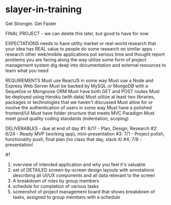 # slayer-in-training
Get Stronger. Get Faster



FINAL PROJECT - we can delete this later, but good to have for now


EXPECTATIONS
needs to have utility
market or real-world research that your idea has REAL value to people
do some research on similar apps - research other web/mobile applications
put serious time and thought
report problems you are facing along the way
utilize some form of project management system
dig deep into documentation and external resources to learn what you need


REQUIREMENTS
Must use ReactJS in some way
Must use a Node and Express Web Server
Must be backed by MySQL or MongoDB with a Sequelize or Mongoose ORM
Must have both GET and POST routes
Must be deployed using Heroku (with data)
Must utilize at least two libraries, packages or technologies that we haven't discussed
Must allow for or involve the authentication of users in some way
Must have a polished frontend/UI
Must have folder structure that meets MVC Paradigm
Must meet good quality coding standards (indentation, scoping)



DELIVERABLES - due at end of day
#1: 6/17 - Plan, Design, Research
#2: 6/24 - Ready MVP (working app), mini-presentation
#3: 7/1 - Project polish, functionality push, final plan (no class that day, slack it)
#4: 7/8 - presentation!



#1
1. overview of intended application and why you feel it's valuable
2. set of DETAILED screen-by-screen design layouts with annotations describing all UI/UX components and all data relevant to the screen
3. A breakdown of roles by group members
4. schedule for completion of various tasks
5. screenshot of project management board that shows breakdown of tasks, assigned to group members with a schedule
